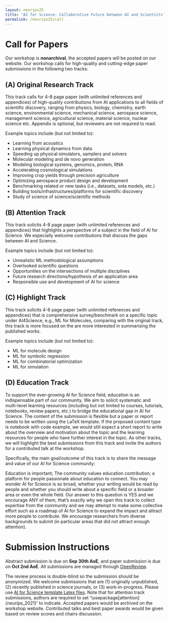 ```yaml
---
layout: neurips25
title: "AI for Science: Collaborative Future between AI and Scientists"
permalink: /neurips25/call
---
```


# Call for Papers
Our workshop is **nonarchival**, the accepted papers will be posted on our website. 
Our workshop calls for high-quality and cutting-edge paper submissions in the following two tracks:

## (A) Original Research Track

This track calls for 4-8 page paper (with unlimited references and appendices) of high-quality contributions from AI applications to all fields of scientific discovery, ranging from physics, biology, chemistry, earth science, environmental science, mechanical science, aerospace science, management science, agricultural science, material science, nuclear science etc. Appendix is optional, but reviewers are not required to read. 

Example topics include (but not limited to):
- Learning from acoustics
- Learning physical dynamics from data
- Speeding up physical simulators, samplers and solvers
- Molecular modeling and de novo generation
- Modeling biological systems, genomics, protein, RNA 
- Accelerating cosmological simulations
- Improving crop yields through precision agriculture
- Optimizing aerospace product design and development
- Benchmarking related or new tasks (i.e., datasets, sota models, etc.)
- Building tools/infrastructures/platforms for scientific discovery
- Study of science of science/scientific methods

## (B) Attention Track

This track solicits 4-8 page paper (with unlimited references and appendices) that highlights a perspective of a subject in the field of AI for Science. We especially welcome contributions that discuss the gaps between AI and Science.

Example topics include (but not limited to):
- Unrealistic ML methodological assumptions
- Overlooked scientific questions
- Opportunities on the intersections of multiple disciplines
- Future research directions/hypothesis of an application area
- Responsible use and development of AI for science


## (C) Highlight Track

This track solicits 4-8 page paper (with unlimited references and appendices) that is comprehensive survey/benchmark on a specific topic under AI4Science, e.g., ML for Molecules, comparing with the original track, this track is more focused on the are more interested in summarising the published works. 

Example topics include (but not limited to):
- ML for molecule design
- ML for symbolic regression
- ML for combinatorial optimization
- ML for simulation

## (D) Education Track 

To support the ever-growing AI for Science field, education is an indispensable part of our community. We aim to solicit systematic and multi-level learning resources (including but not limited to courses, tutorials, notebooks, review papers, etc.) to bridge the educational gap in AI for Science. The content of the submission is flexible but a paper or report needs to be written using the LaTeX template. If the proposed content type is notebook with code example, we would still expect a short report to write about the overview and motivation about the topic and the learning resources for people who have further interest in the topic. As other tracks, we will highlight the best submissions from this track and invite the authors for a contributed talk at the workshop.

Specifically, the main goal/outcome of this track is to share the message and value of our AI for Science community:

Education is important;
The community values education contribution;
a platform for people passionate about education to connect.
You may wonder AI for Science is so broad, whether your writing would be read by people and whether you should write about a specific field or a broader area or even the whole field. Our answer to this question is YES and we encourage ANY of them, that’s exactly why we open this track to collect expertise from the community and we may attempt to make some collective effort such as a roadmap of AI for Science to expand the impact and attract more people to contribute. We encourage researchers from diverse backgrounds to submit (in particular areas that did not attract enough attention).



# Submission Instructions

Abstract submission is due on **Sep 30th AoE**, and paper submission is due on **Oct 2nd AoE**. All submissions are managed through [OpenReview](https://openreview.net/group?id=NeurIPS.cc/2023/Workshop/AI4Science&referrer=%5BHomepage%5D(%2F)).

The review process is double-blind so the submission should be anonymized. We welcome submissions that are (1) originally unpublished, (2) recently published in science journals, or (3) work-in-progress.
Please use [AI for Science template Latex files](https://bit.ly/3rOZaZl). Note that for attention track submissions, authors are required to set ‘\usepackage[attention]{neurips_2021}’ to indicate. 
Accepted papers would be archived on the workshop website. Contributed talks and best paper awards would be given based on review scores and chairs discussion. 
